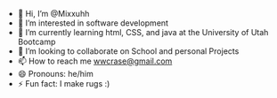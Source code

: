 - 👋 Hi, I’m @Mixxuhh
- 👀 I’m interested in software development
- 🌱 I’m currently learning html, CSS, and java at the University of Utah Bootcamp
- 💞️ I’m looking to collaborate on School and personal Projects
- 📫 How to reach me wwcrase@gmail.com
- 😄 Pronouns: he/him
- ⚡ Fun fact: I make rugs :)

<!---
Mixxuhh/Mixxuhh is a ✨ special ✨ repository because its `README.md` (this file) appears on your GitHub profile.
You can click the Preview link to take a look at your changes.
--->
